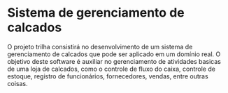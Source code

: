 # Sistema de gerenciamento de calcados

O projeto trilha consistirá no desenvolvimento de um sistema de gerenciamento de calcados que pode ser aplicado
em um domínio real. O objetivo deste software é auxiliar no gerenciamento de atividades basicas de uma loja de calcados, como
o controle de fluxo do caixa, controle de estoque, registro de funcionários, fornecedores, vendas, entre outras coisas.

